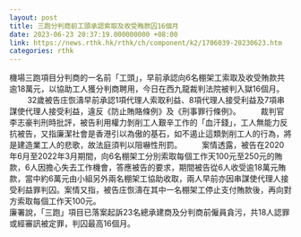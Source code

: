 ```yaml
---
layout: post
title: 三跑分判商前工頭承認索取及收受賄款囚16個月
date: 2023-06-23 20:37:19.000000000 +08:00
link: https://news.rthk.hk/rthk/ch/component/k2/1706039-20230623.htm
categories: rthk
---
```


機場三跑項目分判商的一名前「工頭」，早前承認向6名棚架工索取及收受賄款共逾18萬元，以協助工人獲分判商聘用，今日在西九龍裁判法院被判入獄16個月。
　　 
32歲被告庄恢濤早前承認1項代理人索取利益、8項代理人接受利益及7項串謀使代理人接受利益，違反《防止賄賂條例》及《刑事罪行條例》。
　　 
裁判官李志豪判刑時批評，被告利用權力剝削工人艱辛工作的「血汗錢」，工人無能力反抗被告，又指廉潔社會是香港引以為傲的基石，如不遏止這類剝削工人的行為，將是建造業工人的悲歌，故法庭須判以阻嚇性刑罰。
　　 
案情透露，被告在2020年6月至2022年3月期間，向6名棚架工分別索取每個工作天100元至250元的賄款，6人因擔心失去工作機會，答應被告的要求，期間被告從6人收受逾18萬元賄款，當中約6萬元由小組另外兩名棚架工協助收取，兩人早前亦因串謀使代理人接受利益罪判囚。案情又指，被告庄恢濤在其中一名棚架工停止支付賄款後，再向對方索取每個工作天100元。
　　  
廉署說，「三跑」項目已落案起訴23名總承建商及分判商前僱員貪污，共18人認罪或經審訊被定罪，判囚最高16個月。
